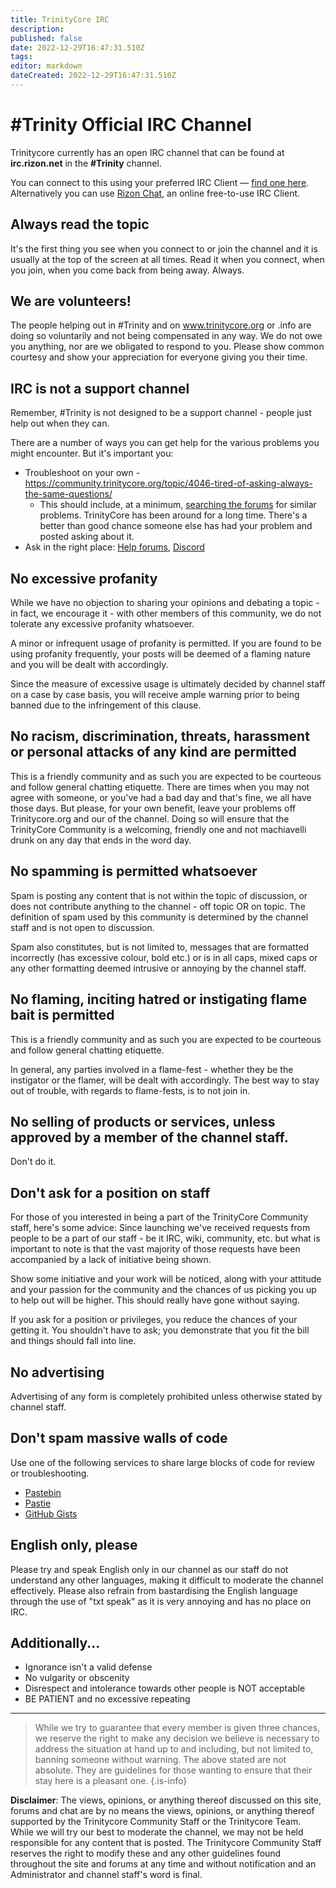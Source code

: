 ```yaml
---
title: TrinityCore IRC
description: 
published: false
date: 2022-12-29T16:47:31.510Z
tags: 
editor: markdown
dateCreated: 2022-12-29T16:47:31.510Z
---
```


# #Trinity Official IRC Channel
Trinitycore currently has an open IRC channel that can be found at **irc.rizon.net** in the **#Trinity** channel.

You can connect to this using your preferred IRC Client &mdash; [find one here](http://en.wikipedia.org/wiki/Comparison_of_IRC_clients#General). Alternatively you can use [Rizon Chat](https://rizon.net/chat), an online free-to-use IRC Client.


## Always read the topic

It's the first thing you see when you connect to or join the channel and it is usually at the top of the screen at all times. Read it when you connect, when you join, when you come back from being away. Always.

## We are volunteers!

The people helping out in #Trinity and on www.trinitycore.org or .info are doing so voluntarily and not being compensated in any way. We do not owe you anything, nor are we obligated to respond to you. Please show common courtesy and show your appreciation for everyone giving you their time.

## IRC is not a support channel

Remember, #Trinity is not designed to be a support channel - people just help out when they can. 

There are a number of ways you can get help for the various problems you might encounter. But it's important you:

- Troubleshoot on your own - https://community.trinitycore.org/topic/4046-tired-of-asking-always-the-same-questions/
	- This should include, at a minimum, [searching the forums](https://community.trinitycore.org/search/) for similar problems. TrinityCore has been around for a long time. There's a better than good chance someone else has had your problem and posted asking about it.
- Ask in the right place: [Help forums](https://community.trinitycore.org/forum/5-help-and-support/), [Discord](https://discord.com/invite/HPP3wNh)

## No excessive profanity

While we have no objection to sharing your opinions and debating a topic - in fact, we encourage it - with other members of this community, we do not tolerate any excessive profanity whatsoever.

A minor or infrequent usage of profanity is permitted. If you are found to be using profanity frequently, your posts will be deemed of a flaming nature and you will be dealt with accordingly.

Since the measure of excessive usage is ultimately decided by channel staff on a case by case basis, you will receive ample warning prior to being banned due to the infringement of this clause.

## No racism, discrimination, threats, harassment or personal attacks of any kind are permitted

This is a friendly community and as such you are expected to be courteous and follow general chatting etiquette. There are times when you may not agree with someone, or you've had a bad day and that's fine, we all have those days. But please, for your own benefit, leave your problems off Trinitycore.org and our of the channel. Doing so will ensure that the TrinityCore Community is a welcoming, friendly one and not machiavelli drunk on any day that ends in the word day.

## No spamming is permitted whatsoever

Spam is posting any content that is not within the topic of discussion, or does not contribute anything to the channel - off topic OR on topic. The definition of spam used by this community is determined by the channel staff and is not open to discussion.

Spam also constitutes, but is not limited to, messages that are formatted incorrectly (has excessive colour, bold etc.) or is in all caps, mixed caps or any other formatting deemed intrusive or annoying by the channel staff.

## No flaming, inciting hatred or instigating flame bait is permitted

This is a friendly community and as such you are expected to be courteous and follow general chatting etiquette.

In general, any parties involved in a flame-fest - whether they be the instigator or the flamer, will be dealt with accordingly. The best way to stay out of trouble, with regards to flame-fests, is to not join in.

## No selling of products or services, unless approved by a member of the channel staff.

Don't do it.

## Don't ask for a position on staff

For those of you interested in being a part of the TrinityCore Community staff, here's some advice: Since launching we've received requests from people to be a part of our staff - be it IRC, wiki, community, etc. but what is important to note is that the vast majority of those requests have been accompanied by a lack of initiative being shown.

Show some initiative and your work will be noticed, along with your attitude and your passion for the community and the chances of us picking you up to help out will be higher. This should really have gone without saying.

If you ask for a position or privileges, you reduce the chances of your getting it. You shouldn't have to ask; you demonstrate that you fit the bill and things should fall into line.

## No advertising
Advertising of any form is completely prohibited unless otherwise stated by channel staff.

## Don't spam massive walls of code
Use one of the following services to share large blocks of code for review or troubleshooting.

- [Pastebin](https://pastebin.com)
- [Pastie](https://pastie.org)
- [GitHub Gists](https://gist.github.com)

## English only, please

Please try and speak English only in our channel as our staff do not understand any other languages, making it difficult to moderate the channel effectively. Please also refrain from bastardising the English language through the use of "txt speak" as it is very annoying and has no place on IRC.


## Additionally...
- Ignorance isn't a valid defense
- No vulgarity or obscenity
- Disrespect and intolerance towards other people is NOT acceptable
- BE PATIENT and no excessive repeating


---

>  While we try to guarantee that every member is given three chances, we reserve the right to make any decision we believe is necessary to address the situation at hand up to and including, but not limited to, banning someone without warning. The above stated are not absolute. They are guidelines for those wanting to ensure that their stay here is a pleasant one.
{.is-info}

**Disclaimer**: The views, opinions, or anything thereof discussed on this site, forums and chat are by no means the views, opinions, or anything thereof supported by the Trinitycore Community Staff or the Trinitycore Team. While we will try our best to moderate the channel, we may not be held responsible for any content that is posted. The Trinitycore Community Staff reserves the right to modify these and any other guidelines found throughout the site and forums at any time and without notification and an Administrator and channel staff's word is final.

